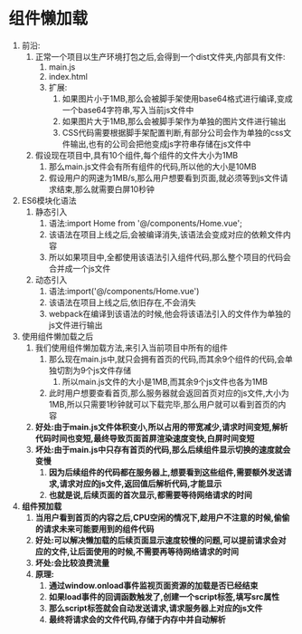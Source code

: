 # 组件懒加载

1. 前沿:
   1. 正常一个项目以生产环境打包之后,会得到一个dist文件夹,内部具有文件:
      1. main.js
      2. index.html
      3. 扩展:
         1. 如果图片小于1MB,那么会被脚手架使用base64格式进行编译,变成一个base64字符串,写入当前js文件中
         2. 如果图片大于1MB,那么会被脚手架作为单独的图片文件进行输出
         3. CSS代码需要根据脚手架配置判断,有部分公司会作为单独的css文件输出,也有的公司会把他变成js字符串存储在js文件中
   2. 假设现在项目中,具有10个组件,每个组件的文件大小为1MB
      1. 那么main.js文件会有所有组件的代码,所以他的大小是10MB
      2. 假设用户的网速为1MB/s,那么用户想要看到页面,就必须等到js文件请求结束,那么就需要白屏10秒钟
2. ES6模块化语法
   1. 静态引入
      1. 语法:import Home from '@/components/Home.vue';
      2. 该语法在项目上线之后,会被编译消失,该语法会变成对应的依赖文件内容
      3. 所以如果项目中,全都使用该语法引入组件代码,那么整个项目的代码会合并成一个js文件
   2. 动态引入
      1. 语法:import('@/components/Home.vue')
      2. 该语法在项目上线之后,依旧存在,不会消失
      3. webpack在编译到该语法的时候,他会将该语法引入的文件作为单独的js文件进行输出
3. 使用组件懒加载之后
   1. 我们使用组件懒加载方法,来引入当前项目中所有的组件
      1. 那么现在main.js中,就只会拥有首页的代码,而其余9个组件的代码,会单独切割为9个js文件存储
         1. 所以main.js文件的大小是1MB,而其余9个js文件也各为1MB
      2. 此时用户想要查看首页,那么服务器就会返回首页对应的js文件,大小为1MB,所以只需要1秒钟就可以下载完毕,那么用户就可以看到首页的内容
   2. **好处:由于main.js文件体积变小,所以占用的带宽减少,请求时间变短,解析代码时间也变短,最终导致页面首屏渲染速度变快,白屏时间变短**
   3. **坏处:由于main.js中只存有首页的代码,那么后续组件显示切换的速度就会变慢**
      1. **因为后续组件的代码都在服务器上,想要看到这些组件,需要额外发送请求,请求对应的js文件,返回值后解析代码,才能显示**
      2. **也就是说,后续页面的首次显示,都需要等待网络请求的时间**
4. **组件预加载**
   1. **当用户看到首页的内容之后,CPU空闲的情况下,趁用户不注意的时候,偷偷的请求未来可能要用到的组件代码**
   2. **好处:可以解决懒加载的后续页面显示速度较慢的问题,可以提前请求会对应的文件,让后面使用的时候,不需要再等待网络请求的时间**
   3. **坏处:会比较浪费流量**
   4. **原理:**
      1. **通过window.onload事件监视页面资源的加载是否已经结束**
      2. **如果load事件的回调函数触发了,创建一个script标签,填写src属性**
      3. **那么script标签就会自动发送请求,请求服务器上对应的js文件**
      4. **最终将请求会的文件代码,存储于内存中并自动解析**
